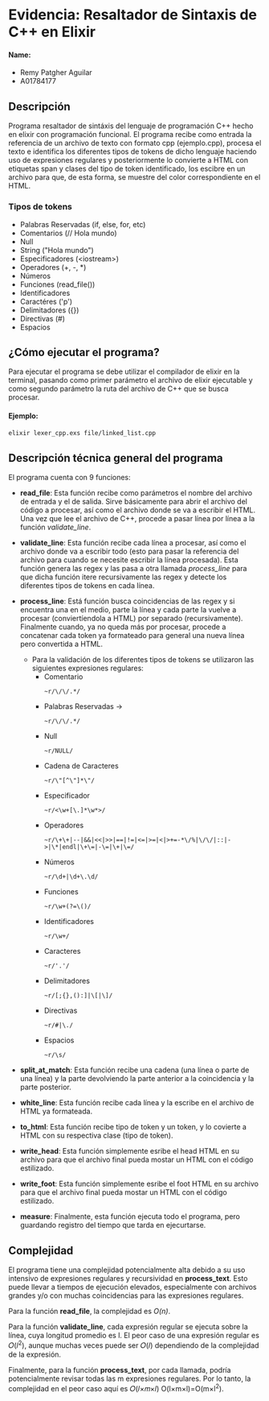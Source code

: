 # Evidencia: Resaltador de Sintaxis de C++ en Elixir

#### Name:
- Remy Patgher Aguilar
- A01784177

## Descripción
Programa resaltador de sintáxis del lenguaje de programación C++ hecho en elixir con programación funcional. El programa recibe como entrada la referencia de un archivo de texto con formato cpp (ejemplo.cpp), procesa el texto e identifica los diferentes tipos de tokens de dicho lenguaje haciendo uso de expresiones regulares y posteriormente lo convierte a HTML con etiquetas span y clases del tipo de token identificado, los escibre en un archivo para que, de esta forma, se muestre del color correspondiente en el HTML.

### Tipos de tokens
- Palabras Reservadas (if, else, for, etc)
- Comentarios (// Hola mundo)
- Null
- String ("Hola mundo")
- Especificadores (\<iostream>)
- Operadores (+, -, *)
- Números
- Funciones (read_file())
- Identificadores
- Caractéres ('p')
- Delimitadores ({})
- Directivas (#)
- Espacios

## ¿Cómo ejecutar el programa?
Para ejecutar el programa se debe utilizar el compilador de elixir en la terminal, pasando como primer parámetro el archivo de elixir ejecutable y como segundo parámetro la ruta del archivo de C++ que se busca procesar.

#### Ejemplo:
```bash
elixir lexer_cpp.exs file/linked_list.cpp
```

## Descripción técnica general del programa
El programa cuenta con 9 funciones:
- __read_file__: Esta función recibe como parámetros el nombre del archivo de entrada y el de salida. Sirve básicamente para abrir el archivo del código a procesar, así como el archivo donde se va a escribir el HTML. Una vez que lee el archivo de C++, procede a pasar línea por línea a la función *validate_line*.

- __validate_line__: Esta función recibe cada línea a procesar, así como el archivo donde va a escribir todo (esto para pasar la referencia del archivo para cuando se necesite escribir la línea procesada). Esta función genera las regex y las pasa a otra llamada *process_line* para que dicha función itere recursivamente las regex y detecte los diferentes tipos de tokens en cada línea.

- __process_line__: Está función busca coincidencias de las regex y si encuentra una en el medio, parte la línea y cada parte la vuelve a procesar (conviertíendola a HTML) por separado (recursivamente). Finalmente cuando, ya no queda más por procesar, procede a concatenar cada token ya formateado para general una nueva línea pero convertida a HTML.
    - Para la validación de los diferentes tipos de tokens se utilizaron las siguientes expresiones regulares:
        - Comentario
            ```
            ~r/\/\/.*/
            ```
        - Palabras Reservadas -> 
            ```
            ~r/\/\/.*/
            ```
        - Null
            ```
            ~r/NULL/
            ```
        - Cadena de Caracteres
            ```
            ~r/\"[^\"]*\"/
            ```
        - Especificador 
            ```
            ~r/<\w+[\.]*\w*>/
            ```
        - Operadores
            ```
            ~r/\+\+|--|&&|<<|>>|==|!=|<=|>=|<|>+=-*\/%|\/\/|::|->|\*|endl|\+\=|-\=|\+|\=/
            ```
        - Números
            ```
            ~r/\d+|\d+\.\d/
            ```
        - Funciones
            ```
            ~r/\w+(?=\()/
            ```
        - Identificadores
            ```
            ~r/\w+/
            ```
        - Caracteres
            ```
            ~r/'.'/
            ```
        - Delimitadores
            ```
            ~r/[;{},():]|\[|\]/
            ```
        - Directivas
            ```
            ~r/#|\./
            ```
        - Espacios
            ```
            ~r/\s/
            ```


- __split_at_match__: Esta función recibe una cadena (una línea o parte de una línea) y la parte devolviendo la parte anterior a la coincidencia y la parte posterior.

- __white_line__: Esta función recibe cada línea y la escribe en el archivo de HTML ya formateada.

- __to_html__: Esta función recibe tipo de token y un token, y lo covierte a HTML con su respectiva clase (tipo de token).

- __write_head__: Esta función simplemente esribe el head HTML en su archivo para que el archivo final pueda mostar un HTML con el código estilizado.

- __write_foot__: Esta función simplemente esribe el foot HTML en su archivo para que el archivo final pueda mostar un HTML con el código estilizado.

- __measure__: Finalmente, esta función ejecuta todo el programa, pero guardando registro del tiempo que tarda en ejecurtarse.

## Complejidad
El programa tiene una complejidad potencialmente alta debido a su uso intensivo de expresiones regulares y recursividad en __process_text__. Esto puede llevar a tiempos de ejecución elevados, especialmente con archivos grandes y/o con muchas coincidencias para las expresiones regulares.

Para la función __read_file__, la complejidad es _O(n)_.

Para la función __validate_line__, cada expresión regular se ejecuta sobre la línea, cuya longitud promedio es l. El peor caso de una expresión regular es 𝑂(𝑙<sup>2</sup>), aunque muchas veces puede ser 𝑂(𝑙) dependiendo de la complejidad de la expresión.

Finalmente, para la función __process_text__, por cada llamada, podría potencialmente revisar todas las m expresiones regulares. Por lo tanto, la complejidad en el peor caso aquí es 𝑂(𝑙×𝑚×𝑙) O(l×m×l)=O(m×l<sup>2</sup>).